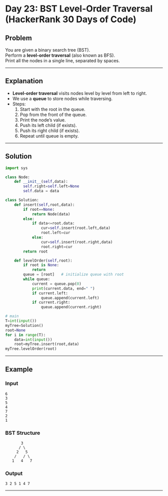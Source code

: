 # Day 23: BST Level-Order Traversal (HackerRank 30 Days of Code)

## Problem
You are given a binary search tree (BST).  
Perform a **level-order traversal** (also known as BFS).  
Print all the nodes in a single line, separated by spaces.

---

## Explanation

- **Level-order traversal** visits nodes level by level from left to right.  
- We use a **queue** to store nodes while traversing.  
- Steps:
  1. Start with the root in the queue.
  2. Pop from the front of the queue.
  3. Print the node’s value.
  4. Push its left child (if exists).
  5. Push its right child (if exists).
  6. Repeat until queue is empty.

---

## Solution

```python
import sys

class Node:
    def __init__(self,data):
        self.right=self.left=None
        self.data = data

class Solution:
    def insert(self,root,data):
        if root==None:
            return Node(data)
        else:
            if data<=root.data:
                cur=self.insert(root.left,data)
                root.left=cur
            else:
                cur=self.insert(root.right,data)
                root.right=cur
        return root

    def levelOrder(self,root):
        if root is None:
            return
        queue = [root]   # initialize queue with root
        while queue:
            current = queue.pop(0)
            print(current.data, end=" ")
            if current.left:
                queue.append(current.left)
            if current.right:
                queue.append(current.right)

# main
T=int(input())
myTree=Solution()
root=None
for i in range(T):
    data=int(input())
    root=myTree.insert(root,data)
myTree.levelOrder(root)
```

---

## Example

### Input
```
6
3
5
4
7
2
1
```

### BST Structure
```
       3
      / \
     2   5
    /   / \
   1   4   7
```

### Output
```
3 2 5 1 4 7
```

---


